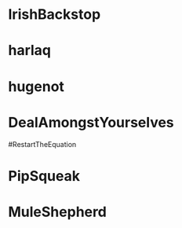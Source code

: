 # IrishBackstop
# harlaq
# hugenot
# DealAmongstYourselves
#RestartTheEquation
# PipSqueak
# MuleShepherd
